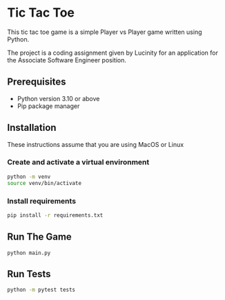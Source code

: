 # Tic Tac Toe

This tic tac toe game is a simple Player vs Player game written using Python.

The project is a coding assignment given by Lucinity for an application for the Associate Software Engineer position.

## Prerequisites

- Python version 3.10 or above
- Pip package manager

## Installation

These instructions assume that you are using MacOS or Linux

### Create and activate a virtual environment

```zsh
python -m venv
source venv/bin/activate
```

### Install requirements

```zsh
pip install -r requirements.txt
```

## Run The Game

```
python main.py
```

## Run Tests

```zsh
python -m pytest tests
```
